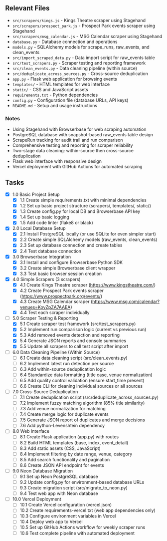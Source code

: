 ## Relevant Files

- `src/scrapers/kings.js` - Kings Theatre scraper using Stagehand
- `src/scrapers/prospect_park.js` - Prospect Park events scraper using Stagehand  
- `src/scrapers/msg_calendar.js` - MSG Calendar scraper using Stagehand
- `database.py` - Database connection and operations
- `models.py` - SQLAlchemy models for scrape_runs, raw_events, and clean_events
- `src/import_scraped_data.py` - Data import script for raw_events table
- `src/test_scrapers.py` - Scraper testing and reporting framework
- `src/clean_events.py` - Data cleaning pipeline (within source)
- `src/deduplicate_across_sources.py` - Cross-source deduplication
- `app.py` - Flask web application for browsing events
- `templates/` - HTML templates for web interface
- `static/` - CSS and JavaScript assets
- `requirements.txt` - Python dependencies
- `config.py` - Configuration file (database URLs, API keys)
- `README.md` - Setup and usage instructions

### Notes

- Using Stagehand with Browserbase for web scraping automation
- PostgreSQL database with snapshot-based raw_events table design
- ScrapeRun tracking for audit trail and run comparison
- Comprehensive testing and reporting for scraper reliability
- Two-stage data cleaning: within-source then cross-source deduplication
- Flask web interface with responsive design
- Vercel deployment with GitHub Actions for automated scraping

## Tasks

- [x] 1.0 Basic Project Setup
  - [x] 1.1 Create simple requirements.txt with minimal dependencies
  - [x] 1.2 Set up basic project structure (scrapers/, templates/, static/)
  - [x] 1.3 Create config.py for local DB and Browserbase API key
  - [x] 1.4 Set up basic logging
  - [x] 1.5 Add code linter (flake8 or black)
- [x] 2.0 Local Database Setup
  - [x] 2.1 Install PostgreSQL locally (or use SQLite for even simpler start)
  - [x] 2.2 Create simple SQLAlchemy models (raw_events, clean_events)
  - [x] 2.3 Set up database connection and create tables
  - [x] 2.4 Test database connection
- [x] 3.0 Browserbase Integration
  - [x] 3.1 Install and configure Browserbase Python SDK
  - [x] 3.2 Create simple Browserbase client wrapper
  - [x] 3.3 Test basic browser session creation
- [x] 4.0 Simple Scrapers (3 scrapers)
  - [x] 4.1 Create Kings Theatre scraper (https://www.kingstheatre.com/)
  - [x] 4.2 Create Prospect Park events scraper (https://www.prospectpark.org/events/)
  - [x] 4.3 Create MSG Calendar scraper (https://www.msg.com/calendar?venues=KovZpZA7AAEA)
  - [x] 4.4 Test each scraper individually
- [ ] 5.0 Scraper Testing & Reporting
  - [x] 5.1 Create scraper test framework (src/test_scrapers.py)
  - [x] 5.2 Implement run comparison logic (current vs previous run)
  - [x] 5.3 Add removed events detection and reporting
  - [x] 5.4 Generate JSON reports and console summaries
  - [x] 5.5 Update all scrapers to call test script after import
- [ ] 6.0 Data Cleaning Pipeline (Within Source)
  - [ ] 6.1 Create data cleaning script (src/clean_events.py)
  - [ ] 6.2 Implement latest run detection per source
  - [ ] 6.3 Add within-source deduplication logic
  - [ ] 6.4 Standardize data formatting (title case, venue normalization)
  - [ ] 6.5 Add quality control validation (ensure start_time present)
  - [ ] 6.6 Create CLI for cleaning individual sources or all sources
- [ ] 7.0 Cross-Source Deduplication
  - [ ] 7.1 Create deduplication script (src/deduplicate_across_sources.py)
  - [ ] 7.2 Implement fuzzy matching algorithm (85% title similarity)
  - [ ] 7.3 Add venue normalization for matching
  - [ ] 7.4 Create merge logic for duplicate events
  - [ ] 7.5 Generate JSON report of duplicates and merge decisions
  - [ ] 7.6 Add python-Levenshtein dependency
- [ ] 8.0 Web Interface
  - [ ] 8.1 Create Flask application (app.py) with routes
  - [ ] 8.2 Build HTML templates (base, index, event_detail)
  - [ ] 8.3 Add static assets (CSS, JavaScript)
  - [ ] 8.4 Implement filtering by date range, venue, category
  - [ ] 8.5 Add search functionality and pagination
  - [ ] 8.6 Create JSON API endpoint for events
- [ ] 9.0 Neon Database Migration
  - [ ] 9.1 Set up Neon PostgreSQL database
  - [ ] 9.2 Update config.py for environment-based database URLs
  - [ ] 9.3 Create migration script (src/migrate_to_neon.py)
  - [ ] 9.4 Test web app with Neon database
- [ ] 10.0 Vercel Deployment
  - [ ] 10.1 Create Vercel configuration (vercel.json)
  - [ ] 10.2 Create requirements-vercel.txt (web app dependencies only)
  - [ ] 10.3 Configure environment variables in Vercel
  - [ ] 10.4 Deploy web app to Vercel
  - [ ] 10.5 Set up GitHub Actions workflow for weekly scraper runs
  - [ ] 10.6 Test complete pipeline with automated deployment
